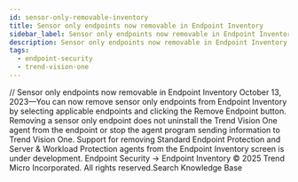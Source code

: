 ```yaml
---
id: sensor-only-removable-inventory
title: Sensor only endpoints now removable in Endpoint Inventory
sidebar_label: Sensor only endpoints now removable in Endpoint Inventory
description: Sensor only endpoints now removable in Endpoint Inventory
tags:
  - endpoint-security
  - trend-vision-one
---
```


/*<![CDATA[*/ $('#title').html($('meta[name=map-description]').attr('content')); /*]]>*/ Sensor only endpoints now removable in Endpoint Inventory October 13, 2023—You can now remove sensor only endpoints from Endpoint Inventory by selecting applicable endpoints and clicking the Remove Endpoint button. Removing a sensor only endpoint does not uninstall the Trend Vision One agent from the endpoint or stop the agent program sending information to Trend Vision One. Support for removing Standard Endpoint Protection and Server & Workload Protection agents from the Endpoint Inventory screen is under development. Endpoint Security → Endpoint Inventory © 2025 Trend Micro Incorporated. All rights reserved.Search Knowledge Base